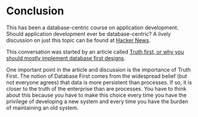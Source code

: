 
# Conclusion

This has been a database-centric course on application development. Should application development ever be database-centric? A lively discussion on just this topic can be found at
[Hacker News](https://news.ycombinator.com/item?id=17247088).

This conversation was started by an article called
[Truth first, or why you should mostly implement database first designs](https://blog.jooq.org/2018/06/06/truth-first-or-why-you-should-mostly-implement-database-first-designs/).

One important point in the article and discussion is the importance of Truth First. The notion of Database First comes from the widespread belief (but not everyone agrees) that data is more persistent than processes. If so, it is closer to the truth of the enterprise than are processes. You have to think about this because you have to make this choice every time you have the privilege of developing a new system and every time you have the burden of maintaining an old system.
